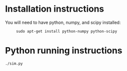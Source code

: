 # Installation instructions

You will need to have python, numpy, and scipy installed:

         sudo apt-get install python-numpy python-scipy

# Python running instructions

	./sim.py
